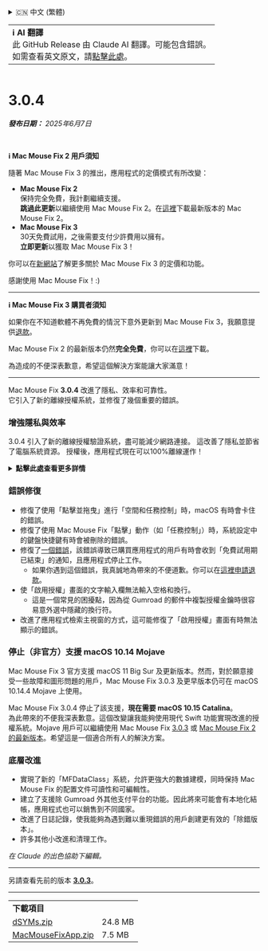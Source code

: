<details>
<summary>🇨🇳 中文 (繁體)</summary>

[🇬🇧 English (GitHub Release)](https://github.com/noah-nuebling/mac-mouse-fix/releases/tag/3.0.4)\
[🇩🇪 Deutsch](https://redirect.macmousefix.com/?target=mmf-release&tag=3.0.4&locale=de)\
[🇻🇳 Tiếng Việt](https://redirect.macmousefix.com/?target=mmf-release&tag=3.0.4&locale=vi)\
[🇨🇳 中文 (简体)](https://redirect.macmousefix.com/?target=mmf-release&tag=3.0.4&locale=zh-Hans)\
**🇨🇳 中文 (繁體)**\
[🇭🇰 中文（香港)](https://redirect.macmousefix.com/?target=mmf-release&tag=3.0.4&locale=zh-HK)\
[🇰🇷 한국어](https://redirect.macmousefix.com/?target=mmf-release&tag=3.0.4&locale=ko)\
[Help translate Mac Mouse Fix to different languages!](https://github.com/noah-nuebling/mac-mouse-fix/discussions/731)
</details>
<table align=><td>
<b>ℹ️ AI 翻譯</b><br>
此 GitHub Release 由 Claude AI 翻譯。可能包含錯誤。<br>
如需查看英文原文，請<a href="https://github.com/noah-nuebling/mac-mouse-fix/releases/tag/3.0.4">點擊此處</a>。
</td></table>

<table></table>

# 3.0.4
***發布日期：** 2025年6月7日*

<br>

**ℹ️ Mac Mouse Fix 2 用戶須知**

隨著 Mac Mouse Fix 3 的推出，應用程式的定價模式有所改變：

- **Mac Mouse Fix 2**\
保持完全免費，我計劃繼續支援。\
**跳過此更新**以繼續使用 Mac Mouse Fix 2。在[這裡](https://redirect.macmousefix.com/?target=mmf2-latest&locale=zh-Hant)下載最新版本的 Mac Mouse Fix 2。
- **Mac Mouse Fix 3**\
30天免費試用，之後需要支付少許費用以擁有。\
**立即更新**以獲取 Mac Mouse Fix 3！

你可以在[新網站](https://macmousefix.com/)了解更多關於 Mac Mouse Fix 3 的定價和功能。

感謝使用 Mac Mouse Fix！:)

---

**ℹ️ Mac Mouse Fix 3 購買者須知**

如果你在不知道軟體不再免費的情況下意外更新到 Mac Mouse Fix 3，我願意提供[退款](https://redirect.macmousefix.com/?target=mmf-apply-for-refund&locale=zh-Hant)。

Mac Mouse Fix 2 的最新版本仍然**完全免費**，你可以在[這裡](https://redirect.macmousefix.com/?target=mmf2-latest&locale=zh-Hant)下載。

為造成的不便深表歉意，希望這個解決方案能讓大家滿意！

---

Mac Mouse Fix **3.0.4** 改進了隱私、效率和可靠性。\
它引入了新的離線授權系統，並修復了幾個重要的錯誤。

### 增強隱私與效率

3.0.4 引入了新的離線授權驗證系統，盡可能減少網路連接。
這改善了隱私並節省了電腦系統資源。
授權後，應用程式現在可以100%離線運作！

<details>
<summary><b>點擊此處查看更多詳情</b></summary>
先前版本在每次啟動時都會在線驗證授權，這可能允許第三方伺服器（GitHub 和 Gumroad）存儲連接日誌。新系統消除了不必要的連接 – 在初次授權啟用後，只有在本地授權數據損壞時才會連接網路。
<br><br>
雖然我個人從未記錄任何用戶行為，但先前的系統理論上允許第三方伺服器記錄 IP 地址和連接時間。Gumroad 還可以記錄你的授權金鑰，並可能將其與你購買 Mac Mouse Fix 時他們記錄的任何個人信息關聯起來。
<br><br>
在建立原始授權系統時我並未考慮這些細微的隱私問題，但現在，Mac Mouse Fix 已經盡可能做到私密且不依賴網路！
<br><br>
另請參閱 <a href=https://gumroad.com/privacy>Gumroad 的隱私政策</a>和我的這個 <a href=https://github.com/noah-nuebling/mac-mouse-fix/issues/976#issuecomment-2140955801>GitHub 評論</a>。

</details>

### 錯誤修復

- 修復了使用「點擊並拖曳」進行「空間和任務控制」時，macOS 有時會卡住的錯誤。
- 修復了使用 Mac Mouse Fix「點擊」動作（如「任務控制」）時，系統設定中的鍵盤快捷鍵有時會被刪除的錯誤。
- 修復了[一個錯誤](https://github.com/noah-nuebling/mac-mouse-fix/issues?q=state%3Aopen%20label%3A%22%27Free%20days%20are%20over%27%20bug%22)，該錯誤導致已購買應用程式的用戶有時會收到「免費試用期已結束」的通知，且應用程式停止工作。
    - 如果你遇到這個錯誤，我真誠地為帶來的不便道歉。你可以在[這裡申請退款](https://redirect.macmousefix.com/?message=&target=mmf-apply-for-refund&locale=zh-Hant)。
- 使「啟用授權」畫面的文字輸入欄無法輸入空格和換行。
    - 這是一個常見的困擾點，因為從 Gumroad 的郵件中複製授權金鑰時很容易意外選中隱藏的換行符。
- 改進了應用程式檢索主視窗的方式，這可能修復了「啟用授權」畫面有時無法顯示的錯誤。

### 停止（非官方）支援 macOS 10.14 Mojave

Mac Mouse Fix 3 官方支援 macOS 11 Big Sur 及更新版本。然而，對於願意接受一些故障和圖形問題的用戶，Mac Mouse Fix 3.0.3 及更早版本仍可在 macOS 10.14.4 Mojave 上使用。

Mac Mouse Fix 3.0.4 停止了該支援，**現在需要 macOS 10.15 Catalina**。\
為此帶來的不便我深表歉意。這個改變讓我能夠使用現代 Swift 功能實現改進的授權系統。Mojave 用戶可以繼續使用 Mac Mouse Fix [3.0.3](https://redirect.macmousefix.com/?target=mmf-release&tag=3.0.3&locale=zh-Hant) 或 [Mac Mouse Fix 2 的最新版本](https://redirect.macmousefix.com/?target=mmf2-latest&locale=zh-Hant)。希望這是一個適合所有人的解決方案。

### 底層改進

- 實現了新的「MFDataClass」系統，允許更強大的數據建模，同時保持 Mac Mouse Fix 的配置文件可讀性和可編輯性。
- 建立了支援除 Gumroad 外其他支付平台的功能。因此將來可能會有本地化結帳，應用程式也可以銷售到不同國家。
- 改進了日誌記錄，使我能夠為遇到難以重現錯誤的用戶創建更有效的「除錯版本」。
- 許多其他小改進和清理工作。

*在 Claude 的出色協助下編輯。*

---

另請查看先前的版本 [**3.0.3**](https://redirect.macmousefix.com/?target=mmf-release&tag=3.0.3&locale=zh-Hant)。

---

<table align="start">
<tr>
    <td colspan=2>
        <b>下載項目</b>
    </td>
</tr>
<tr>
    <td><a href="https://github.com/noah-nuebling/mac-mouse-fix/releases/download/3.0.4/dSYMs.zip">dSYMs.zip</a></td>
    <td>24.8 MB</td>
</tr>
<tr>
    <td><a href="https://github.com/noah-nuebling/mac-mouse-fix/releases/download/3.0.4/MacMouseFixApp.zip">MacMouseFixApp.zip</a></td>
    <td>7.5 MB</td>
</tr>
</table>